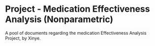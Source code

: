 # Project - Medication Effectiveness Analysis (Nonparametric)
A pool of documents regarding the medication Effectiveness Analysis Project, by Xinye.
